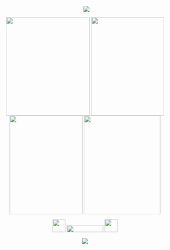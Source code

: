 <div align="center"> ‎  ‎ 
<img align="center" src="https://i.imgur.com/V4wSBNp.gif">

<p align="center"> 

 [<img align="center" src="https://i.imgur.com/0tE6Yl3.png" width="230" height="270">](https://rentry.co/kyojuro-rengoku) [<img align="center" src="https://i.imgur.com/rQ82Fn4.png" width="200" height="270">](https://kyostro.atabook.org/) [<img align="center" src="https://i.imgur.com/MpI5h1I.png" width="200" height="270">](https://kyojurodraws.straw.page/) [<img align="center" src="https://i.imgur.com/Yc1EpZg.jpeg" width="210" height="270">](https://pronouns.cc/@kyojuro)

‎‎<img src="https://64.media.tumblr.com/08f1157e4fb62352185b36afec10b822/67f379b253a55304-79/s75x75_c1/2dd301de7828b4fb0d8607ba40db757cc46bd729.gifv" width="35" height="35" /> <img src="https://komarev.com/ghpvc/?username=kyostro&label=>ᴗ<&color=be2820" width="100" height="19"/> <img src="https://64.media.tumblr.com/581809eba389f8d2ccce2c57b2eb9b8a/67f379b253a55304-15/s75x75_c1/f4206f7a9cad6744daa64d2f7c4a7afb3c4970be.gifv" width="35" height="35" />

<img align="center" src="https://i.imgur.com/j0an2Co.png">
